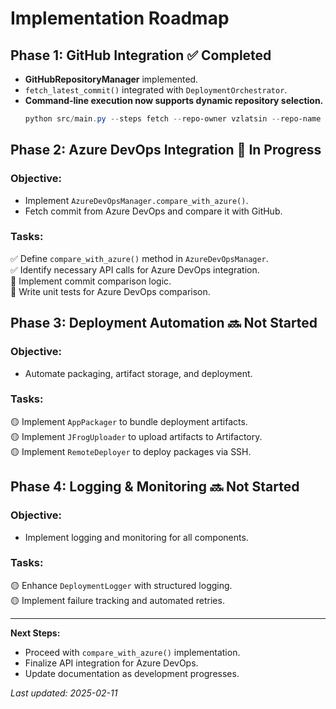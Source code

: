 # **Implementation Roadmap**

## **Phase 1: GitHub Integration** ✅ Completed
- **GitHubRepositoryManager** implemented.
- `fetch_latest_commit()` integrated with `DeploymentOrchestrator`.
- **Command-line execution now supports dynamic repository selection.**
  ```powershell
  python src/main.py --steps fetch --repo-owner vzlatsin --repo-name deployment-automation
  ```

## **Phase 2: Azure DevOps Integration** 🔄 In Progress
### **Objective:**
- Implement `AzureDevOpsManager.compare_with_azure()`.
- Fetch commit from Azure DevOps and compare it with GitHub.

### **Tasks:**
✅ Define `compare_with_azure()` method in `AzureDevOpsManager`.  
✅ Identify necessary API calls for Azure DevOps integration.  
🔄 Implement commit comparison logic.  
🔄 Write unit tests for Azure DevOps comparison.  

## **Phase 3: Deployment Automation** 🔜 Not Started
### **Objective:**
- Automate packaging, artifact storage, and deployment.

### **Tasks:**
🟡 Implement `AppPackager` to bundle deployment artifacts.  
🟡 Implement `JFrogUploader` to upload artifacts to Artifactory.  
🟡 Implement `RemoteDeployer` to deploy packages via SSH.  

## **Phase 4: Logging & Monitoring** 🔜 Not Started
### **Objective:**
- Implement logging and monitoring for all components.

### **Tasks:**
🟡 Enhance `DeploymentLogger` with structured logging.  
🟡 Implement failure tracking and automated retries.  

---
**Next Steps:**
- Proceed with `compare_with_azure()` implementation.
- Finalize API integration for Azure DevOps.
- Update documentation as development progresses.

_Last updated: 2025-02-11_
